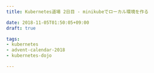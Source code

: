 ```yaml
---
title: Kubernetes道場 2日目 - minikubeでローカル環境を作る

date: 2018-11-05T01:50:05+09:00
draft: true

tags:
- kubernetes
- advent-calendar-2018
- kubernetes-dojo

---
```



